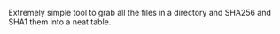 Extremely simple tool to grab all the files in a directory and SHA256 and SHA1 them into a neat table.
